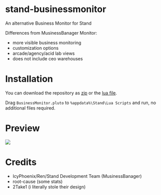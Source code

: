 # stand-businessmonitor
An alternative Business Monitor for Stand

Differences from MusinessBanager Monitor:
- more visible business monitoring
- customization options
- arcade/agency/acid lab views
- does not include ceo warehouses

# Installation
You can download the repository as [zip](https://github.com/stagnate6628/stand-businessmonitor/archive/refs/heads/main.zip) or the [lua file](https://raw.githubusercontent.com/stagnate6628/stand-businessmonitor/main/BusinessMonitor.pluto).

Drag `BusinessMonitor.pluto` to `%appdata%\Stand\Lua Scripts` and run, no additional files required.

# Preview
[![](https://raw.githubusercontent.com/stagnate6628/stand-businessoverlay/main/preview.png)](https://raw.githubusercontent.com/stagnate6628/stand-businessmonitor/main/preview.png)

# Credits
- IcyPhoenix/Ren/Stand Development Team (MusinessBanager)
- root-cause (some stats)
- 2Take1 (i literally stole their design)

